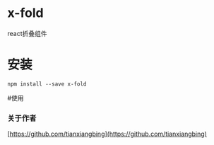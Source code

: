 # x-fold
react折叠组件
# 安装
```
npm install --save x-fold
```
#使用


### 关于作者
[https://github.com/tianxiangbing](https://github.com/tianxiangbing)

